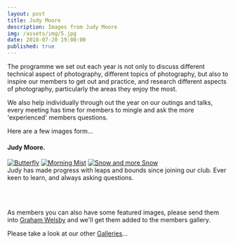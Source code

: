 ```yaml
---
layout: post
title: Judy Moore
description: Images from Judy Moore
img: /assets/img/5.jpg
date: 2018-07-20 19:00:00 
published: true
---
```


The programme we set out each year is not only to discuss different technical aspect of photography, different topics of photography, but also to inspire our members to get out and practice, and research different aspects of photography, particularly the areas they enjoy the most.

We also help individually through out the year on our outings and talks, every meeting has time for members to mingle and ask the more 'experienced' members questions.

Here are a few images form...

#### Judy Moore.

<div class="lightboxgallery-gallery">
	<div class="img_row">
		<a class="lightboxgallery-gallery-item" href="{{ site.baseurl }}/assets/img/JudyMoore/Butterfly.jpg" target="_blank" data-title="Judy Moore" data-alt="Judy Moore">
			<img  class="col one" src="{{ site.baseurl }}/assets/img/JudyMoore/Butterfly.jpg" alt="Butterfly" title="Butterfly"/></a>
		<a class="lightboxgallery-gallery-item" href="{{ site.baseurl }}/assets/img/JudyMoore/Morning Mist.jpg" target="_blank" data-title="Judy Moore" data-alt="Judy Moore">
			<img class="col one" target="_blank" src="{{ site.baseurl }}/assets/img/JudyMoore/Morning Mist.jpg" alt="Morning Mist" title="Morning Mist"/></a>
		<a class="lightboxgallery-gallery-item" href="{{ site.baseurl }}/assets/img/JudyMoore/Snow and more Snow.jpg" target="_blank" data-title="Judy Moore" data-alt="Judy Moore">
			<img class="col one" target="_blank" src="{{ site.baseurl }}/assets/img/JudyMoore/Snow and more Snow.jpg" alt="Snow and more Snow" title="Snow and more Snow"/></a>
	</div>
	<div class="col three caption">
		Judy has made progress with leaps and bounds since joining our club. Ever keen to learn, and always asking questions. 
	</div>
</div>

<br><br>

As members you can also have some featured images, please send them into <a href="mailto:grahamwelsby@gmail.com">Graham Welsby</a> and we'll get them added to the members gallery.

Please take a look at our other <a href="{{ site.baseurl }}/gallery/">Galleries</a>...


